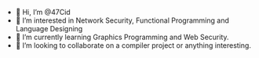 - 👋 Hi, I’m @47Cid
- 👀 I’m interested in Network Security, Functional Programming and Language Designing
- 🌱 I’m currently learning Graphics Programming and Web Security.
- 💞️ I’m looking to collaborate on a compiler project or anything interesting.

<!---
47Cid/47Cid is a ✨ special ✨ repository because its `README.md` (this file) appears on your GitHub profile.
You can click the Preview link to take a look at your changes.
--->
